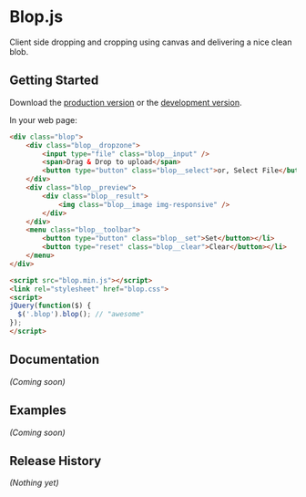 # Blop.js

Client side dropping and cropping using canvas and delivering a nice clean blob.

## Getting Started
Download the [production version][min] or the [development version][max].

[min]: https://raw.github.com/harleyjessop/blop.js/master/dist/src/blop.min.js
[max]: https://raw.github.com/harleyjessop/blop.js/master/dist/src/blop.js

In your web page:

```html
<div class="blop">
    <div class="blop__dropzone">
        <input type="file" class="blop__input" />
        <span>Drag & Drop to upload</span>
        <button type="button" class="blop__select">or, Select File</button>
    </div>
    <div class="blop__preview">
        <div class="blop__result">
            <img class="blop__image img-responsive" />
        </div>
    </div>
    <menu class="blop__toolbar">
        <button type="button" class="blop__set">Set</button></li>
        <button type="reset" class="blop__clear">Clear</button></li>
    </menu>
</div>

<script src="blop.min.js"></script>
<link rel="stylesheet" href="blop.css">
<script>
jQuery(function($) {
  $('.blop').blop(); // "awesome"
});
</script>
```

## Documentation
_(Coming soon)_

## Examples
_(Coming soon)_

## Release History
_(Nothing yet)_

